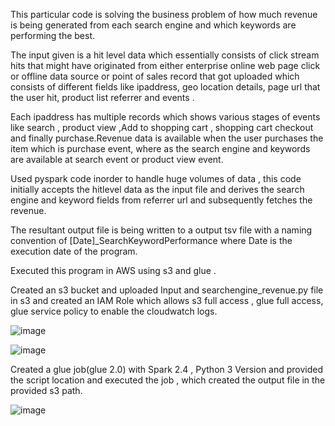 This particular code is solving the business problem of how much revenue is being generated from each search engine and which keywords are performing the best.

The input given is a hit level data which essentially consists of click stream hits that might have originated from either enterprise online web page click or offline data source or point of sales record that got uploaded which consists of different fields like ipaddress, geo location details, page url that the user hit, product list referrer and events .

Each ipaddress has multiple records which shows various stages of events like search , product view ,Add to shopping cart , shopping cart checkout and finally purchase.Revenue data is available when the user purchases the item which is purchase event, where as the search engine and keywords are available at search event or product view event.

Used pyspark code  inorder to handle huge volumes of data , this code initially accepts the hitlevel data as the input file and  derives the search engine and keyword fields from referrer url and subsequently fetches the revenue.

The resultant output file is being written to a output tsv file with a naming convention of [Date]_SearchKeywordPerformance where Date is the execution date of the program.

Executed this program in AWS using s3 and glue .

Created an s3 bucket and uploaded Input and searchengine_revenue.py file in s3 and created an IAM Role which allows s3 full access , glue full access, glue service policy to enable the cloudwatch logs.

![image](https://user-images.githubusercontent.com/71525207/164152542-c28cfc0f-4df8-409e-abab-d20fc223ff58.png)

![image](https://user-images.githubusercontent.com/71525207/164152639-955d35d8-12a3-45c6-820c-5ac46069f126.png)



Created a glue job(glue 2.0) with Spark 2.4 , Python 3 Version and provided the script location and executed the job , which created the output file in the provided s3 path.

![image](https://user-images.githubusercontent.com/71525207/164153238-8c26ae9b-704d-4ecc-bbac-332bacfb75ec.png)






